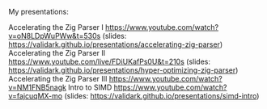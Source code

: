 My presentations:

Accelerating the Zig Parser I https://www.youtube.com/watch?v=oN8LDpWuPWw&t=530s (slides: https://validark.github.io/presentations/accelerating-zig-parser)
Accelerating the Zig Parser II https://www.youtube.com/live/FDiUKafPs0U&t=210s (slides: https://validark.github.io/presentations/hyper-optimizing-zig-parser)
Accelerating the Zig Parser III https://www.youtube.com/watch?v=NM1FNB5nagk
Intro to SIMD https://www.youtube.com/watch?v=fajcuqMX-mo (slides: https://validark.github.io/presentations/simd-intro)
